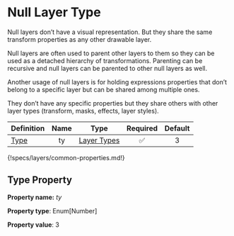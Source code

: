 # Null Layer Type

Null layers don’t have a visual representation. But they share the same
transform properties as any other drawable layer.

Null layers are often used to parent other layers to them so they can be used as
a detached hierarchy of transformations. Parenting can be recursive and null
layers can be parented to other null layers as well.

Another usage of null layers is for holding expressions properties that don’t
belong to a specific layer but can be shared among multiple ones.

They don’t have any specific properties but they share others with other layer
types (transform, masks, effects, layer styles).

Definition | Name | Type | Required | Default
-- | :--: | :--: | :--: | :--:
[Type](#type-property) | ty | [Layer Types](../../properties/layer-types) | ✅ | 3
{!specs/layers/common-properties.md!}

## Type Property

**Property name:** *ty*

**Property type**: Enum[Number]

**Property value**: 3
